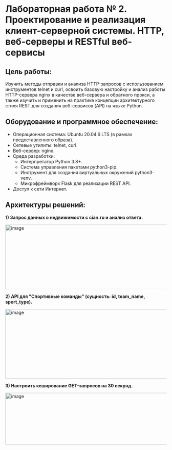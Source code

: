 # Лабораторная работа № 2. Проектирование и реализация клиент-серверной системы. HTTP, веб-серверы и RESTful веб-сервисы

## Цель работы:
Изучить методы отправки и анализа HTTP-запросов с
использованием инструментов telnet и curl, освоить базовую настройку и
анализ работы HTTP-сервера nginx в качестве веб-сервера и обратного
прокси, а также изучить и применить на практике концепции архитектурного
стиля REST для создания веб-сервисов (API) на языке Python.

## Оборудование и программное обеспечение:
- Операционная система: Ubuntu 20.04.6 LTS
(в рамках предоставленного образа).
- Сетевые утилиты: telnet, curl.
- Веб-сервер: nginx.
- Среда разработки:
   - Интерпретатор Python 3.8+.
   - Система управления пакетами python3-pip.
   - Инструмент для создания виртуальных окружений python3-
venv.
   - Микрофреймворк Flask для реализации REST API.
- Доступ к сети Интернет.

## Архитектуры решений:
**1) Запрос данных о
недвижимости с cian.ru и
анализ ответа.**

<img width="771" height="201" alt="image" src="https://github.com/user-attachments/assets/94beab71-6295-4220-acb8-f36c1a0a49c2" />


**2) API для "Спортивные
команды" (сущность: id,
team_name, sport_type).**

<img width="818" height="216" alt="image" src="https://github.com/user-attachments/assets/bf14f7f3-c5c6-4e75-ab3a-87ab2826871d" />


**3) Настроить кеширование
GET-запросов на 30 секунд.**

<img width="921" height="161" alt="image" src="https://github.com/user-attachments/assets/bbfba070-91a4-4bcf-b330-3f4d3e61a674" />

